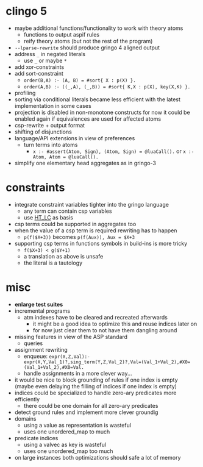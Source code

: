 # clingo 5
- maybe additional functions/functionality to work with theory atoms
  - functions to output aspif rules
  - reify theory atoms (but not the rest of the program)
- `--lparse-rewrite` should produce gringo 4 aligned output
- address `_` in negated literals
  - use `_` or maybe `*`
- add xor-constraints
- add sort-constraint
  - `order(B,A) :- (A, B) = #sort{ X : p(X) }.`
  - `order(A,B) :- ((_,A), (_,B)) = #sort{ K,X : p(X), key(X,K) }.`
- profiling
- sorting via conditional literals became less efficient with the latest implementation in some cases
- projection is disabled in non-monotone constructs for now
  it could be enabled again if equivalences are used for affected atoms
- csp-rewrite + output format
- shifting of disjunctions
- language/API extensions in view of preferences
  - turn terms into atoms
    - `x :- #assert(Atom, Sign), (Atom, Sign) = @luaCall().`
       or `x :- Atom, Atom = @luaCall().`
- simplify one elementary head aggregates as in gringo-3

# constraints
- integrate constraint variables tighter into the gringo language
  - any term can contain csp variables
  - use [HT\_LC](http://www.cs.uni-potsdam.de/wv/pdfformat/cakaossc16a.pdf) as basis
- csp terms could be supported in aggregates too
- when the value of a csp term is required rewriting has to happen
  - `p(f($X+3))` becomes `p(f(Aux)), Aux = $X+3`
- supporting csp terms in functions symbols in build-ins is more tricky
  - `f($X+3) < g($Y+1)`
  - a translation as above is unsafe
  - the literal is a tautology

# misc
- **enlarge test suites**
- incremental programs
  - atm indexes have to be cleared and recreated afterwards 
    - it might be a good idea to optimize this and reuse indices later on
    - for now just clear them to not have them dangling around
- missing features in view of the ASP standard
  - queries
- assignment rewriting
  - enqueue: `expr(X,Z,Val):-expr(X,Y,Val_1)?,sing_term(Y,Z,Val_2)?,Val=(Val_1+Val_2),#X0=(Val_1+Val_2),#X0=Val.`
  - handle assignments in a more clever way...
- it would be nice to block grounding of rules if one index is empty
  (maybe even delaying the filling of indices if one index is empty)
- indices could be specialized to handle zero-ary predicates more efficiently
  - there could be one domain for all zero-ary predicates
- detect ground rules and implement more clever groundig
- domains
  - using a value as representation is wasteful
  - uses one unordered\_map to much
- predicate indices
  - using a valvec as key is wasteful
  - uses one unordered\_map too much
- on large instances both optimizations should safe a lot of memory

